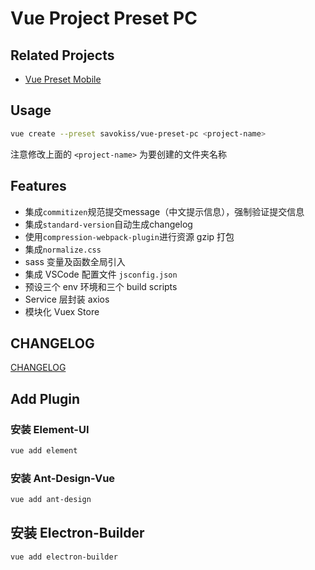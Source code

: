 # Vue Project Preset PC

## Related Projects

- [Vue Preset Mobile](https://github.com/savokiss/vue-preset-mobile)

## Usage

```bash
vue create --preset savokiss/vue-preset-pc <project-name>
```
注意修改上面的 `<project-name>` 为要创建的文件夹名称

## Features

- 集成`commitizen`规范提交message（中文提示信息），强制验证提交信息
- 集成`standard-version`自动生成changelog
- 使用`compression-webpack-plugin`进行资源 gzip 打包
- 集成`normalize.css`
- sass 变量及函数全局引入
- 集成 VSCode 配置文件 `jsconfig.json`
- 预设三个 env 环境和三个 build scripts
- Service 层封装 axios
- 模块化 Vuex Store

## CHANGELOG

[CHANGELOG](./CHANGELOG)

## Add Plugin

### 安装 Element-UI

```bash
vue add element
```

### 安装 Ant-Design-Vue

```bash
vue add ant-design
```

## 安装 Electron-Builder

```bash
vue add electron-builder
```
